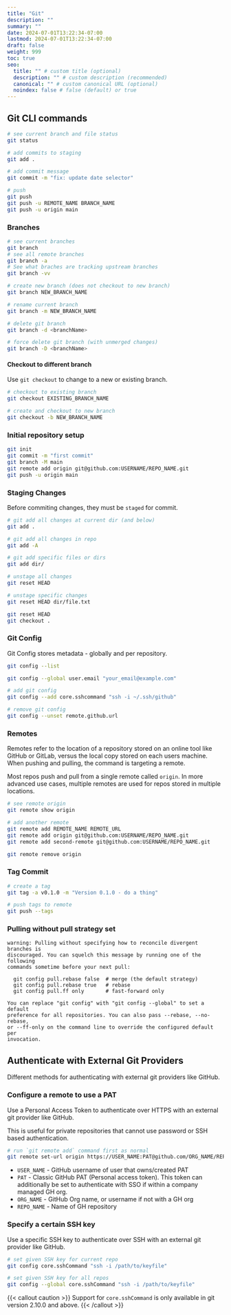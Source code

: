 ```yaml
---
title: "Git"
description: ""
summary: ""
date: 2024-07-01T13:22:34-07:00
lastmod: 2024-07-01T13:22:34-07:00
draft: false
weight: 999
toc: true
seo:
  title: "" # custom title (optional)
  description: "" # custom description (recommended)
  canonical: "" # custom canonical URL (optional)
  noindex: false # false (default) or true
---
```


## Git CLI commands

```bash { title="Basic git flow commands" }
# see current branch and file status
git status

# add commits to staging
git add .

# add commit message
git commit -m "fix: update date selector"

# push
git push
git push -u REMOTE_NAME BRANCH_NAME
git push -u origin main
```

### Branches

```bash { title="Basic git branch commands" }
# see current branches
git branch
# see all remote branches
git branch -a
# See what braches are tracking upstream branches
git branch -vv

# create new branch (does not checkout to new branch)
git branch NEW_BRANCH_NAME

# rename current branch
git branch -m NEW_BRANCH_NAME
```

```bash { title="Delete git branch" }
# delete git branch
git branch -d <branchName>

# force delete git branch (with unmerged changes)
git branch -D <branchName>
```

#### Checkout to different branch

Use `git checkout` to change to a new or existing branch.

```bash { title="Checkout to different git branch" }
# checkout to existing branch
git checkout EXISTING_BRANCH_NAME

# create and checkout to new branch
git checkout -b NEW_BRANCH_NAME
```

### Initial repository setup

```bash
git init
git commit -m "first commit"
git branch -M main
git remote add origin git@github.com:USERNAME/REPO_NAME.git
git push -u origin main
```

### Staging Changes

Before commiting changes, they must be `staged` for commit.

```bash { title="Stage changes for commit" }
# git add all changes at current dir (and below)
git add .

# git add all changes in repo
git add -A

# git add specific files or dirs
git add dir/
```

```bash { title="Unstage changes for commit" }
# unstage all changes
git reset HEAD

# unstage specific changes
git reset HEAD dir/file.txt
```

```bash { title="Unstage changes for commit and delete all changes" }
git reset HEAD
git checkout .
```

### Git Config

Git Config stores metadata - globally and per repository.

```bash
git config --list

git config --global user.email "your_email@example.com"

# add git config
git config --add core.sshcommand "ssh -i ~/.ssh/github"

# remove git config
git config --unset remote.github.url
```

### Remotes

Remotes refer to the location of a repository stored on an online tool like GitHub or GitLab, versus the local copy stored on each users machine. When pushing and pulling, the command is targeting a remote.

Most repos push and pull from a single remote called `origin`. In more advanced use cases, multiple remotes are used for repos stored in multiple locations.

```bash
# see remote origin
git remote show origin

# add another remote
git remote add REMOTE_NAME REMOTE_URL
git remote add origin git@github.com:USERNAME/REPO_NAME.git
git remote add second-remote git@github.com:USERNAME/REPO_NAME.git
```

```bash { title="Remove git remote" }
git remote remove origin
```

### Tag Commit

```bash
# create a tag
git tag -a v0.1.0 -m "Version 0.1.0 - do a thing"

# push tags to remote
git push --tags
```

### Pulling without pull strategy set

```
warning: Pulling without specifying how to reconcile divergent branches is
discouraged. You can squelch this message by running one of the following
commands sometime before your next pull:

  git config pull.rebase false  # merge (the default strategy)
  git config pull.rebase true   # rebase
  git config pull.ff only       # fast-forward only

You can replace "git config" with "git config --global" to set a default
preference for all repositories. You can also pass --rebase, --no-rebase,
or --ff-only on the command line to override the configured default per
invocation.
```

## Authenticate with External Git Providers

Different methods for authenticating with external git providers like GitHub.

### Configure a remote to use a PAT

Use a Personal Access Token to authenticate over HTTPS with an external git provider like GitHub.

This is useful for private repositories that cannot use password or SSH based authentication.

```bash { title="Authenticate with PAT" }
# run `git remote add` command first as normal
git remote set-url origin https://USER_NAME:PAT@github.com/ORG_NAME/REPO_NAME.git
```

- `USER_NAME` - GitHub username of user that owns/created PAT
- `PAT` - Classic GitHub PAT (Personal access token). This token can additionally be set to authenticate with SSO if within a company managed GH org.
- `ORG_NAME` - GitHub Org name, or username if not with a GH org
- `REPO_NAME` - Name of GH repository

### Specify a certain SSH key

Use a specific SSH key to authenticate over SSH with an external git provider like GitHub.

```bash { title="Authenticate with specific SSH key" }
# set given SSH key for current repo
git config core.sshCommand "ssh -i /path/to/keyfile"

# set given SSH key for all repos
git config --global core.sshCommand "ssh -i /path/to/keyfile"
```

{{< callout caution >}} Support for `core.sshCommand` is only available in git version 2.10.0 and above. {{< /callout >}}
